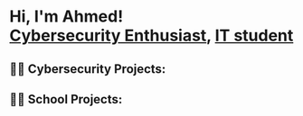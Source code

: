 <h1>Hi, I'm Ahmed! <br/><a href="https://github.com/Naokir0">Cybersecurity Enthusiast</a>, <a href="https://www.linkedin.com/in/ahmed-berrada-293015257">IT student</a>

<h2>👨‍💻 Cybersecurity Projects:</h2>




<h2>👨‍💻 School Projects:</h2>

